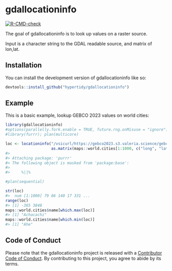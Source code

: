 
<!-- README.md is generated from README.Rmd. Please edit that file -->

# gdallocationinfo

<!-- badges: start -->

[![R-CMD-check](https://github.com/hypertidy/gdallocationinfo/actions/workflows/R-CMD-check.yaml/badge.svg)](https://github.com/hypertidy/gdallocationinfo/actions/workflows/R-CMD-check.yaml)
<!-- badges: end -->

The goal of gdallocationinfo is to look up values on a raster source.

Input is a character string to the GDAL readable source, and matrix of
lon,lat.

## Installation

You can install the development version of gdallocationinfo like so:

``` r
devtools::install_github("hypertidy/gdallocationinfo")
```

## Example

This is a basic example, lookup GEBCO 2023 values on world cities:

``` r
library(gdallocationinfo)
#options(parallelly.fork.enable = TRUE, future.rng.onMisuse = "ignore")
#library(furrr); plan(multicore)

loc <- locationinfo("/vsicurl/https://gebco2023.s3.valeria.science/gebco_2023_land_cog.tif", 
                    as.matrix(maps::world.cities[1:1000, c("long", "lat")]))
#> 
#> Attaching package: 'purrr'
#> The following object is masked from 'package:base':
#> 
#>     %||%

#plan(sequential)

str(loc)
#>  num [1:1000] 79 86 140 17 331 ...
range(loc)
#> [1] -365 3848
maps::world.cities$name[which.max(loc)]
#> [1] "Achacachi"
maps::world.cities$name[which.min(loc)]
#> [1] "Ahe"
```

## Code of Conduct

Please note that the gdallocationinfo project is released with a
[Contributor Code of
Conduct](https://contributor-covenant.org/version/2/1/CODE_OF_CONDUCT.html).
By contributing to this project, you agree to abide by its terms.

